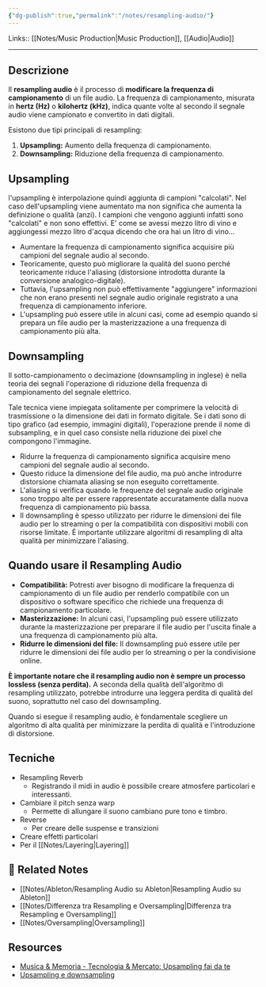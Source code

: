 ```yaml
---
{"dg-publish":true,"permalink":"/notes/resampling-audio/"}
---
```


Links:: [[Notes/Music Production\|Music Production]], [[Audio\|Audio]]

---
## Descrizione

Il **resampling audio** è il processo di **modificare la frequenza di campionamento** di un file audio. La frequenza di campionamento, misurata in **hertz (Hz)** o **kilohertz (kHz)**, indica quante volte al secondo il segnale audio viene campionato e convertito in dati digitali.

Esistono due tipi principali di resampling:

1. **Upsampling:** Aumento della frequenza di campionamento.
2. **Downsampling:** Riduzione della frequenza di campionamento.

## Upsampling

l'upsampling è interpolazione quindi aggiunta di campioni "calcolati".
Nel caso dell'upsampling viene aumentato ma non significa che aumenta la definizione o qualità (anzi). I campioni che vengono aggiunti infatti sono "calcolati" e non sono effettivi. E' come se avessi mezzo litro di vino e aggiungessi mezzo litro d'acqua dicendo che ora hai un litro di vino...

- Aumentare la frequenza di campionamento significa acquisire più campioni del segnale audio al secondo.
- Teoricamente, questo può migliorare la qualità del suono perché teoricamente riduce l'aliasing (distorsione introdotta durante la conversione analogico-digitale).
- Tuttavia, l'upsampling non può effettivamente "aggiungere" informazioni che non erano presenti nel segnale audio originale registrato a una frequenza di campionamento inferiore.
- L'upsampling può essere utile in alcuni casi, come ad esempio quando si prepara un file audio per la masterizzazione a una frequenza di campionamento più alta.

## Downsampling

Il sotto-campionamento o decimazione (downsampling in inglese) è nella teoria dei segnali l'operazione di riduzione della frequenza di campionamento del segnale elettrico.

Tale tecnica viene impiegata solitamente per comprimere la velocità di trasmissione o la dimensione dei dati in formato digitale. Se i dati sono di tipo grafico (ad esempio, immagini digitali), l'operazione prende il nome di subsampling, e in quel caso consiste nella riduzione dei pixel che compongono l'immagine.

- Ridurre la frequenza di campionamento significa acquisire meno campioni del segnale audio al secondo.
- Questo riduce la dimensione del file audio, ma può anche introdurre distorsione chiamata aliasing se non eseguito correttamente.
- L'aliasing si verifica quando le frequenze del segnale audio originale sono troppo alte per essere rappresentate accuratamente dalla nuova frequenza di campionamento più bassa.
- Il downsampling è spesso utilizzato per ridurre le dimensioni dei file audio per lo streaming o per la compatibilità con dispositivi mobili con risorse limitate. È importante utilizzare algoritmi di resampling di alta qualità per minimizzare l'aliasing.

## Quando usare il Resampling Audio

- **Compatibilità:** Potresti aver bisogno di modificare la frequenza di campionamento di un file audio per renderlo compatibile con un dispositivo o software specifico che richiede una frequenza di campionamento particolare.
- **Masterizzazione:** In alcuni casi, l'upsampling può essere utilizzato durante la masterizzazione per preparare il file audio per l'uscita finale a una frequenza di campionamento più alta.
- **Ridurre le dimensioni del file:** Il downsampling può essere utile per ridurre le dimensioni dei file audio per lo streaming o per la condivisione online.

**È importante notare che il resampling audio non è sempre un processo lossless (senza perdita).** A seconda della qualità dell'algoritmo di resampling utilizzato, potrebbe introdurre una leggera perdita di qualità del suono, soprattutto nel caso del downsampling.

Quando si esegue il resampling audio, è fondamentale scegliere un algoritmo di alta qualità per minimizzare la perdita di qualità e l'introduzione di distorsione.



## Tecniche

- Resampling Reverb
	- Registrando il midi in audio è possibile creare atmosfere particolari e interessanti.
- Cambiare il pitch senza warp
	- Permette di allungare il suono cambiano pure tono e timbro.
- Reverse
	- Per creare delle suspense e transizioni
- Creare effetti particolari
- Per il [[Notes/Layering\|Layering]]


## 🔗 Related Notes

- [[Notes/Ableton/Resampling Audio su Ableton\|Resampling Audio su Ableton]]
- [[Notes/Differenza tra Resampling e Oversampling\|Differenza tra Resampling e Oversampling]]
- [[Notes/Oversampling\|Oversampling]]


## Resources

- [Musica & Memoria - Tecnologia & Mercato: Upsampling fai da te](https://musicaememoria-tecno.blogspot.com/2017/10/upsampling-fai-da-te.html)
- [Upsampling e downsampling](https://it.hobby.hi-fi.narkive.com/63BARHLY/upsampling-e-downsampling)
